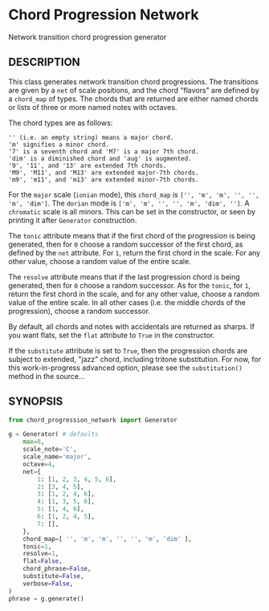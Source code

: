 # Chord Progression Network
Network transition chord progression generator

## DESCRIPTION

This class generates network transition chord progressions. The transitions are given by a `net` of scale positions, and the chord "flavors" are defined by a `chord_map` of types. The chords that are returned are either named chords or lists of three or more named notes with octaves.

The chord types are as follows:
```
'' (i.e. an empty string) means a major chord.
'm' signifies a minor chord.
'7' is a seventh chord and 'M7' is a major 7th chord.
'dim' is a diminished chord and 'aug' is augmented.
'9', '11', and '13' are extended 7th chords.
'M9', 'M11', and 'M13' are extended major-7th chords.
'm9', 'm11', and 'm13' are extended minor-7th chords.
```

For the `major` scale (`ionian` mode), this `chord_map` is `['', 'm', 'm', '', '', 'm', 'dim']`. The `dorian` mode is `['m', 'm', '', '', 'm', 'dim', '']`. A `chromatic` scale is all minors. This can be set in the constructor, or seen by printing it after `Generator` construction.

The `tonic` attribute means that if the first chord of the progression is being generated, then for `0` choose a random successor of the first chord, as defined by the `net` attribute. For `1`, return the first chord in the scale. For any other value, choose a random value of the entire scale.

The `resolve` attribute means that if the last progression chord is being generated, then for `0` choose a random successor. As for the `tonic`, for `1`, return the first chord in the scale, and for any other value, choose a random value of the entire scale. In all other cases (i.e. the middle chords of the progression), choose a random successor.

By default, all chords and notes with accidentals are returned as sharps. If you want flats, set the `flat` attribute to `True` in the constructor.

If the `substitute` attribute is set to `True`, then the progression chords are subject to extended, "jazz" chord, including tritone substitution. For now, for this work-in-progress advanced option, please see the `substitution()` method in the source...

## SYNOPSIS
```python
from chord_progression_network import Generator

g = Generator( # defaults
    max=8,
    scale_note='C',
    scale_name='major',
    octave=4,
    net={
        1: [1, 2, 3, 4, 5, 6],
        2: [3, 4, 5],
        3: [1, 2, 4, 6],
        4: [1, 3, 5, 6],
        5: [1, 4, 6],
        6: [1, 2, 4, 5],
        7: [],
    },
    chord_map=[ '', 'm', 'm', '', '', 'm', 'dim' ],
    tonic=1,
    resolve=1,
    flat=False,
    chord_phrase=False,
    substitute=False,
    verbose=False,
)
phrase = g.generate()
```